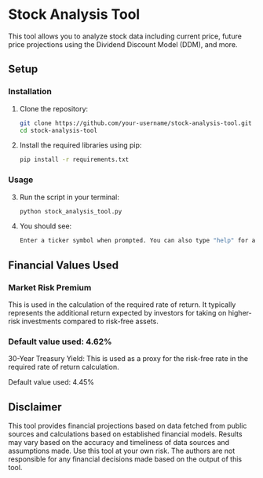 # Stock Analysis Tool
This tool allows you to analyze stock data including current price, future price projections using the Dividend Discount Model (DDM), and more.

## Setup

### Installation
1. Clone the repository:
   ```bash
   git clone https://github.com/your-username/stock-analysis-tool.git
   cd stock-analysis-tool
   
2. Install the required libraries using pip:
      ```bash
      pip install -r requirements.txt

### Usage
3. Run the script in your terminal:

   ```bash
   python stock_analysis_tool.py

4. You should see:
   
   ```bash
   Enter a ticker symbol when prompted. You can also type "help" for a list of 100 biggest companies that pay dividends or "quit" to exit.

## Financial Values Used

### Market Risk Premium
This is used in the calculation of the required rate of return. It typically represents the additional return expected by investors for taking on higher-risk investments compared to risk-free assets.

### Default value used: 4.62%
30-Year Treasury Yield: This is used as a proxy for the risk-free rate in the required rate of return calculation.

Default value used: 4.45%

## Disclaimer
This tool provides financial projections based on data fetched from public sources and calculations based on established financial models. Results may vary based on the accuracy and timeliness of data sources and assumptions made. Use this tool at your own risk. The authors are not responsible for any financial decisions made based on the output of this tool.
